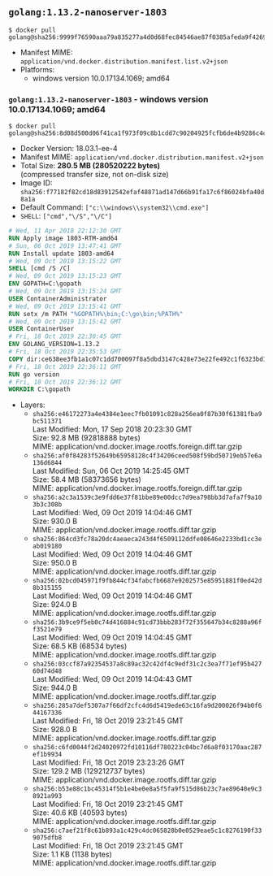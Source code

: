 ## `golang:1.13.2-nanoserver-1803`

```console
$ docker pull golang@sha256:9999f76590aaa79a835277a4d0d68fec84546ae87f0385afeda9f4269f6f6a1a
```

-	Manifest MIME: `application/vnd.docker.distribution.manifest.list.v2+json`
-	Platforms:
	-	windows version 10.0.17134.1069; amd64

### `golang:1.13.2-nanoserver-1803` - windows version 10.0.17134.1069; amd64

```console
$ docker pull golang@sha256:8d08d500d06f41ca1f973f09c8b1cdd7c90204925fcfb6de4b9286c4cad86db7
```

-	Docker Version: 18.03.1-ee-4
-	Manifest MIME: `application/vnd.docker.distribution.manifest.v2+json`
-	Total Size: **280.5 MB (280520222 bytes)**  
	(compressed transfer size, not on-disk size)
-	Image ID: `sha256:f77182f82cd18d83912542efaf48871ad147d66b91fa17c6f86024bfa40d8a1a`
-	Default Command: `["c:\\windows\\system32\\cmd.exe"]`
-	`SHELL`: `["cmd","\/S","\/C"]`

```dockerfile
# Wed, 11 Apr 2018 22:12:30 GMT
RUN Apply image 1803-RTM-amd64
# Sun, 06 Oct 2019 13:47:41 GMT
RUN Install update 1803-amd64
# Wed, 09 Oct 2019 13:15:22 GMT
SHELL [cmd /S /C]
# Wed, 09 Oct 2019 13:15:23 GMT
ENV GOPATH=C:\gopath
# Wed, 09 Oct 2019 13:15:24 GMT
USER ContainerAdministrator
# Wed, 09 Oct 2019 13:15:41 GMT
RUN setx /m PATH "%GOPATH%\bin;C:\go\bin;%PATH%"
# Wed, 09 Oct 2019 13:15:42 GMT
USER ContainerUser
# Fri, 18 Oct 2019 22:30:45 GMT
ENV GOLANG_VERSION=1.13.2
# Fri, 18 Oct 2019 22:35:53 GMT
COPY dir:ce638ee3fb1a1c07c1dd700097f8a5dbd3147c428e73e22fe492c1f6323bd12b in C:\go 
# Fri, 18 Oct 2019 22:36:11 GMT
RUN go version
# Fri, 18 Oct 2019 22:36:12 GMT
WORKDIR C:\gopath
```

-	Layers:
	-	`sha256:e46172273a4e4384e1eec7fb01091c828a256ea0f87b30f61381fba9bc511371`  
		Last Modified: Mon, 17 Sep 2018 20:23:30 GMT  
		Size: 92.8 MB (92818888 bytes)  
		MIME: application/vnd.docker.image.rootfs.foreign.diff.tar.gzip
	-	`sha256:af0f84283f52649b65958128c4f34206ceed508f59bd50719eb57e6a136d6844`  
		Last Modified: Sun, 06 Oct 2019 14:25:45 GMT  
		Size: 58.4 MB (58373656 bytes)  
		MIME: application/vnd.docker.image.rootfs.foreign.diff.tar.gzip
	-	`sha256:a2c3a1539c3e9fdd6e37f81bbe89e00dcc7d9ea798bb3d7afa7f9a103b3c308b`  
		Last Modified: Wed, 09 Oct 2019 14:04:46 GMT  
		Size: 930.0 B  
		MIME: application/vnd.docker.image.rootfs.diff.tar.gzip
	-	`sha256:864cd3fc78a20dc4aeaeca243d4f6509112ddfe08646e2233bd1cc3eab019180`  
		Last Modified: Wed, 09 Oct 2019 14:04:46 GMT  
		Size: 950.0 B  
		MIME: application/vnd.docker.image.rootfs.diff.tar.gzip
	-	`sha256:02bcd045971f9fb844cf34fabcfb6687e9202575e85951881f0ed42d8b315155`  
		Last Modified: Wed, 09 Oct 2019 14:04:46 GMT  
		Size: 924.0 B  
		MIME: application/vnd.docker.image.rootfs.diff.tar.gzip
	-	`sha256:3b9ce9f5eb0c74d416884c91cd73bbb283f72f355647b34c8288a96ff3521e79`  
		Last Modified: Wed, 09 Oct 2019 14:04:45 GMT  
		Size: 68.5 KB (68534 bytes)  
		MIME: application/vnd.docker.image.rootfs.diff.tar.gzip
	-	`sha256:03ccf87a92354537a8c89ac32c42df4c9edf31c2c3ea7f71ef95b42760d74d48`  
		Last Modified: Wed, 09 Oct 2019 14:04:43 GMT  
		Size: 944.0 B  
		MIME: application/vnd.docker.image.rootfs.diff.tar.gzip
	-	`sha256:285a7def5307a7f66df2cfc4d6d5419ede63c16fa9d200026f94b0f644167336`  
		Last Modified: Fri, 18 Oct 2019 23:21:45 GMT  
		Size: 928.0 B  
		MIME: application/vnd.docker.image.rootfs.diff.tar.gzip
	-	`sha256:c6fd0044f2d24020972fd10116df780223c04bc7d6a8f03170aac287ef1b9934`  
		Last Modified: Fri, 18 Oct 2019 23:23:26 GMT  
		Size: 129.2 MB (129212737 bytes)  
		MIME: application/vnd.docker.image.rootfs.diff.tar.gzip
	-	`sha256:b53e88c1bc45314f5b1e4be0e8a5f5fa9f515d86b23c7ae89640e9c38921a993`  
		Last Modified: Fri, 18 Oct 2019 23:21:45 GMT  
		Size: 40.6 KB (40593 bytes)  
		MIME: application/vnd.docker.image.rootfs.diff.tar.gzip
	-	`sha256:c7aef21f8c61b893a1c429c4dc065828b0e0529eae5c1c8276190f339075dfb8`  
		Last Modified: Fri, 18 Oct 2019 23:21:45 GMT  
		Size: 1.1 KB (1138 bytes)  
		MIME: application/vnd.docker.image.rootfs.diff.tar.gzip
